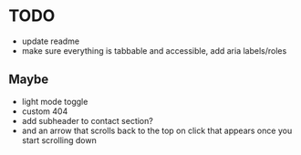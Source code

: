 # TODO

- update readme
- make sure everything is tabbable and accessible, add aria labels/roles

## Maybe

- light mode toggle
- custom 404
- add subheader to contact section?
- and an arrow that scrolls back to the top on click that appears once you start scrolling down
